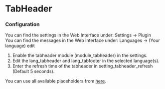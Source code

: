 # TabHeader

### Configuration

You can find the settings in the Web Interface under: Settings -&gt; Plugin  
You can find the messages in the Web Interface under: Languages -&gt; \(Your language\) edit

1. Enable the tabheader module \(module\_tabheader\) in the settings.
2. Edit the lang\_tabheader and lang\_tabfooter in the selected language\(s\).
3. Enter the refresh time of the tabheader in setting\_tabheader\_refresh \(Default 5 seconds\).

You can use all available placeholders from [here](https://networkmanager.gitbook.io/wiki/plugin/placeholders).

